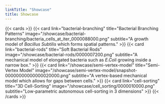 ```yaml
---
linkTitle: "Showcase"
title: Showcase
---
```


{{< cards >}}
    <!-- {{<
        card link="cr_mech_coli"
        title="cr_mech_coli"
        image="https://jonaspleyer.github.io/cr_mech_coli/_images/extract_positions-001200.png"
        subtitle="A mechanical model of Rod-Shaped Bacteria such as _E.Coli_."
    >}}
    {{<
        card link="cr_trichome"
        title="cr_trichome"
        image="/showcase/cr_trichome/cr_trichome_end.png"
        subtitle="Modeling a Trichome Turing Pattern on the leaf of _Arabidopsis Thaliana_."
    >}} -->
    {{<
        card link="bacterial-branching"
        title="Bacterial Branching Patterns"
        image="/showcase/bacterial-branching/bacteria_cells_at_iter_0000088000.png"
        subtitle="A growth model of _Bacillus Subtilis_ which forms spatial patterns."
    >}}
    {{<
        card link="bacterial-rods"
        title="Soft Bacterial Rods"
        image="/showcase/bacterial-rods/0000007200.png"
        subtitle="A mechanical model of elongated bacteria such as _E.Coli_ growing inside a narrow box."
    >}}
    <!-- {{<
        card link="autophagy-protein-clustering"
        title="Autophagy Protein Clustering"
        image="/showcase/autophagy-protein-clustering/with-avidity/snapshot_00040000.png"
        subtitle="ATG11 and ATG19 Particles phase-separate and form Clusters on the surface of a Cargo which initiate the autophagy process."
    >}} -->
    {{<
        card link="/showcase/semi-vertex-model"
        title="Semi-Vertex Model"
        image="/showcase/semi-vertex-model/snapshot-00000000000000020000.png"
        subtitle="A vertex-based mechanical model which allows for gaps between cells."
    >}}
    <!-- {{<
        card link="pool-model"
        title="Bacterial Pool Model"
        image="pool-model/snapshot_00012000.png"
        subtitle="Spatial version of Metabolism-Integrated Bacterial Model"
    >}}-->
    {{<
        card link="cell-sorting"
        title="3D Cell-Sorting"
        image="/showcase/cell_sorting/0000010000.png"
        subtitle="Low-parametric autonomous cell-sorting in 3 dimensions"
    >}}
{{< /cards >}}
